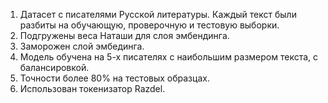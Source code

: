 1. Датасет с писателями Русской литературы. Каждый текст были разбиты на обучающую, проверочную и тестовую выборки.
2. Подгружены веса Наташи для слоя эмбендинга.
3. Заморожен слой эмбединга.
4. Модель обучена на 5-х писателях с наибольшим размером текста, с балансировкой.
5. Точности более 80% на тестовых образцах.
6. Использован токенизатор Razdel.
